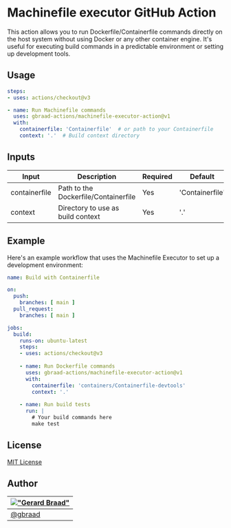 Machinefile executor GitHub Action
==================================


This action allows you to run Dockerfile/Containerfile commands directly on the host system without using Docker or any other container engine. It's useful for executing build commands in a predictable environment or setting up development tools.


## Usage

```yaml
steps:
- uses: actions/checkout@v3

- name: Run Machinefile commands
  uses: gbraad-actions/machinefile-executor-action@v1
  with:
    containerfile: 'Containerfile'  # or path to your Containerfile
    context: '.'  # Build context directory
```

## Inputs

| Input         | Description                              | Required | Default        |
|---------------|------------------------------------------|----------|----------------|
| containerfile | Path to the Dockerfile/Containerfile     | Yes      | 'Containerfile'|
| context       | Directory to use as build context        | Yes      | '.'            |

## Example

Here's an example workflow that uses the Machinefile Executor to set up a development environment:

```yaml
name: Build with Containerfile

on:
  push:
    branches: [ main ]
  pull_request:
    branches: [ main ]

jobs:
  build:
    runs-on: ubuntu-latest
    steps:
    - uses: actions/checkout@v3
    
    - name: Run Dockerfile commands
      uses: gbraad-actions/machinefile-executor-action@v1
      with:
        containerfile: 'containers/Containerfile-devtools'
        context: '.'
        
    - name: Run build tests
      run: |
        # Your build commands here
        make test
```


## License

[MIT License](LICENSE)


## Author

| [!["Gerard Braad"](http://gravatar.com/avatar/e466994eea3c2a1672564e45aca844d0.png?s=60)](http://gbraad.nl "Gerard Braad <me@gbraad.nl>") |
|---|
| [@gbraad](https://gbraad.nl/social) |
